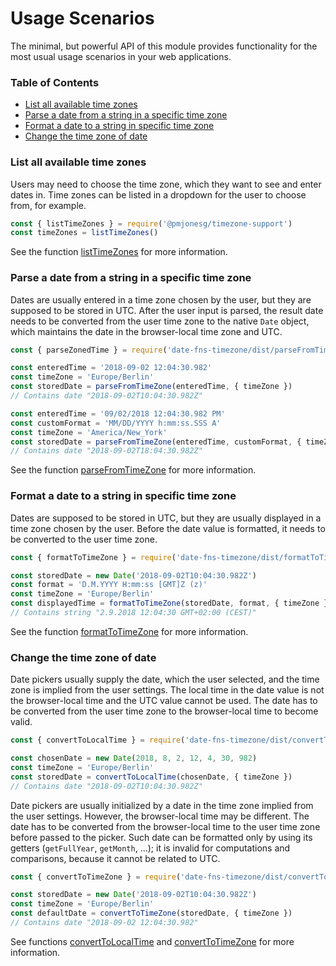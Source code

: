 # Usage Scenarios

The minimal, but powerful API of this module provides functionality for the most usual usage scenarios in your web  applications.

### Table of Contents

- [List all available time zones](#list-all-available-time-zones)
- [Parse a date from a string in a specific time zone](#parse-a-date-from-a-string-in-a-specific-time-zone)
- [Format a date to a string in specific time zone](#format-a-date-to-a-string-in-specific-time-zone)
- [Change the time zone of date](#change-the-time-zone-of-date)

### List all available time zones

Users may need to choose the time zone, which they want to see and enter dates in. Time zones can be listed in a dropdown for the user to choose from, for example.

```js
const { listTimeZones } = require('@pmjonesg/timezone-support')
const timeZones = listTimeZones()
```

See the function [listTimeZones] for more information.

### Parse a date from a string in a specific time zone

Dates are usually entered in a time zone chosen by the user, but they are supposed to be stored in UTC. After the user input is parsed, the result date needs to be converted from the user time zone to the native `Date` object, which maintains the date in the browser-local time zone and UTC.

```js
const { parseZonedTime } = require('date-fns-timezone/dist/parseFromTimeZone')

const enteredTime = '2018-09-02 12:04:30.982'
const timeZone = 'Europe/Berlin'
const storedDate = parseFromTimeZone(enteredTime, { timeZone })
// Contains date "2018-09-02T10:04:30.982Z"

const enteredTime = '09/02/2018 12:04:30.982 PM'
const customFormat = 'MM/DD/YYYY h:mm:ss.SSS A'
const timeZone = 'America/New_York'
const storedDate = parseFromTimeZone(enteredTime, customFormat, { timeZone })
// Contains date "2018-09-02T18:04:30.982Z"
```

See the function [parseFromTimeZone](./API.md#parsefromtimezone) for more information.

### Format a date to a string in specific time zone

Dates are supposed to be stored in UTC, but they are usually displayed in a time zone chosen by the user. Before the date value is formatted, it needs to be converted to the user time zone.

```js
const { formatToTimeZone } = require('date-fns-timezone/dist/formatToTimeZone')

const storedDate = new Date('2018-09-02T10:04:30.982Z')
const format = 'D.M.YYYY H:mm:ss [GMT]Z (z)'
const timeZone = 'Europe/Berlin'
const displayedTime = formatToTimeZone(storedDate, format, { timeZone })
// Contains string "2.9.2018 12:04:30 GMT+02:00 (CEST)"
```

See the function [formatToTimeZone](./API.md#formattotimezone) for more information.

### Change the time zone of date

Date pickers usually supply the date, which the user selected, and the time zone is implied from the user settings. The local time in the date value is not the browser-local time and the UTC value cannot be used. The date has to be converted from the user time zone to the browser-local time to become valid.

```js
const { convertToLocalTime } = require('date-fns-timezone/dist/convertToLocalTime')

const chosenDate = new Date(2018, 8, 2, 12, 4, 30, 982)
const timeZone = 'Europe/Berlin'
const storedDate = convertToLocalTime(chosenDate, { timeZone })
// Contains date "2018-09-02T10:04:30.982Z"
```

Date pickers are usually initialized by a date in the time zone implied from the user settings. However, the browser-local time may be different. The date has to be converted from the browser-local time to the user time zone before passed to the picker. Such date can be formatted only by using its getters (`getFullYear`, `getMonth`, ...); it is invalid for computations and comparisons, because it cannot be related to UTC.

```js
const { convertToTimeZone } = require('date-fns-timezone/dist/convertToTimeZone')

const storedDate = new Date('2018-09-02T10:04:30.982Z')
const timeZone = 'Europe/Berlin'
const defaultDate = convertToTimeZone(storedDate, { timeZone })
// Contains date "2018-09-02 12:04:30.982"
```

See functions [convertToLocalTime](./API.md#converttolocaltime) and [convertToTimeZone](./API.md#converttotimezone) for more information.

[listTimeZones]: https://github.com/prantlf/@pmjonesg/timezone-support/blob/master/docs/API.md#listtimezones

